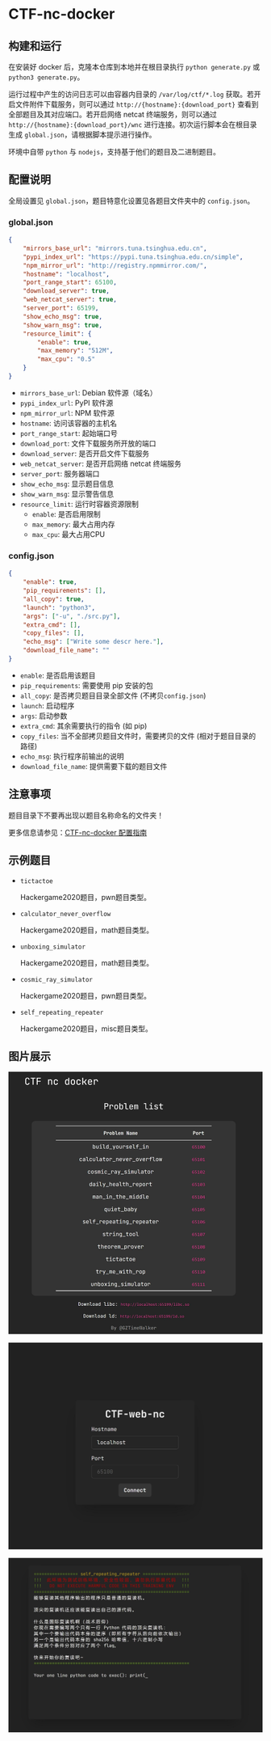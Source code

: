 # CTF-nc-docker

## 构建和运行

在安装好 docker 后，克隆本仓库到本地并在根目录执行 `python generate.py` 或 `python3 generate.py`。

运行过程中产生的访问日志可以由容器内目录的 `/var/log/ctf/*.log` 获取。若开启文件附件下载服务，则可以通过 `http://{hostname}:{download_port}` 查看到全部题目及其对应端口。若开启网络 netcat 终端服务，则可以通过 `http://{hostname}:{download_port}/wnc` 进行连接。初次运行脚本会在根目录生成 `global.json`，请根据脚本提示进行操作。

环境中自带 `python` 与 `nodejs`，支持基于他们的题目及二进制题目。

## 配置说明

全局设置见 `global.json`，题目特意化设置见各题目文件夹中的 `config.json`。

### global.json

```json
{
    "mirrors_base_url": "mirrors.tuna.tsinghua.edu.cn",
    "pypi_index_url": "https://pypi.tuna.tsinghua.edu.cn/simple",
    "npm_mirror_url": "http://registry.npmmirror.com/",
    "hostname": "localhost",
    "port_range_start": 65100,
    "download_server": true,
    "web_netcat_server": true,
    "server_port": 65199,
    "show_echo_msg": true,
    "show_warn_msg": true,
    "resource_limit": {
        "enable": true,
        "max_memory": "512M",
        "max_cpu": "0.5"
    }
}

```

- `mirrors_base_url`: Debian 软件源（域名）
- `pypi_index_url`: PyPI 软件源
- `npm_mirror_url`: NPM 软件源
- `hostname`: 访问该容器的主机名
- `port_range_start`: 起始端口号
- `download_port`: 文件下载服务所开放的端口
- `download_server`: 是否开启文件下载服务
- `web_netcat_server`: 是否开启网络 netcat 终端服务
- `server_port`: 服务器端口
- `show_echo_msg`: 显示题目信息
- `show_warn_msg`: 显示警告信息
- `resource_limit`: 运行时容器资源限制
  - `enable`: 是否启用限制
  - `max_memory`: 最大占用内存
  - `max_cpu`: 最大占用CPU
### config.json

```json
{
    "enable": true,
    "pip_requirements": [],
    "all_copy": true,
    "launch": "python3",
    "args": ["-u", "./src.py"],
    "extra_cmd": [],
    "copy_files": [],
    "echo_msg": ["Write some descr here."],
    "download_file_name": ""
}
```

- `enable`: 是否启用该题目
- `pip_requirements`: 需要使用 pip 安装的包
- `all_copy`: 是否拷贝题目目录全部文件 (不拷贝`config.json`)
- `launch`: 启动程序
- `args`: 启动参数
- `extra_cmd`: 其余需要执行的指令 (如 pip)
- `copy_files`: 当不全部拷贝题目文件时，需要拷贝的文件 (相对于题目目录的路径)
- `echo_msg`: 执行程序前输出的说明
- `download_file_name`: 提供需要下载的题目文件

## 注意事项

题目目录下不要再出现以题目名称命名的文件夹！

更多信息请参见：[CTF-nc-docker 配置指南](https://blog.gztime.cc/posts/2022/ac35dae6)

## 示例题目

- `tictactoe`

  Hackergame2020题目，pwn题目类型。

- `calculator_never_overflow`

  Hackergame2020题目，math题目类型。

- `unboxing_simulator`

  Hackergame2020题目，math题目类型。

- `cosmic_ray_simulator`

  Hackergame2020题目，pwn题目类型。

- `self_repeating_repeater`

  Hackergame2020题目，misc题目类型。

## 图片展示

![](https://github.com/GZTimeWalker/CTF-nc-docker/blob/master/images/problems.jpg)

![](https://github.com/GZTimeWalker/CTF-nc-docker/blob/master/images/webnc_portal.jpg)

![](https://github.com/GZTimeWalker/CTF-nc-docker/blob/master/images/webnc.jpg)
